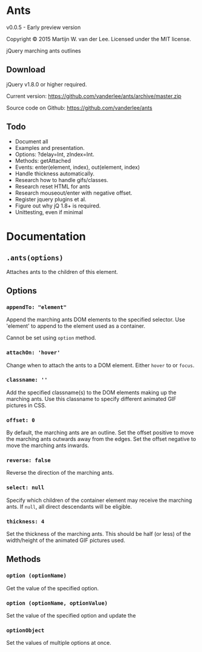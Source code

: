 Ants
====
v0.0.5 - Early preview version

Copyright &copy; 2015 Martijn W. van der Lee.
Licensed under the MIT license.

jQuery marching ants outlines

Download
--------
jQuery v1.8.0 or higher required.

Current version: https://github.com/vanderlee/ants/archive/master.zip

Source code on Github: https://github.com/vanderlee/ants

Todo
----
*	Document all
*	Examples and presentation.
*	Options: ?delay=Int, zIndex=Int.
*	Methods: getAttached
*	Events: enter(element, index), out(element, index)
*	Handle thickness automatically.
*	Research how to handle gifs/classes.
*	Research reset HTML for ants
*	Research mouseout/enter with negative offset.
*	Register jquery plugins et al.
*	Figure out why jQ 1.8+ is required.
*	Unittesting, even if minimal

Documentation
=============
`.ants(options)`
--------------------
Attaches ants to the children of this element.

Options
-------
### `appendTo: "element"`
Append the marching ants DOM elements to the specified selector. Use 'element' to
append to the element used as a container.

Cannot be set using `option` method.

### `attachOn: 'hover'`
Change when to attach the ants to a DOM element.
Either `hover` to or `focus`.

### `classname: ''`
Add the specified classname(s) to the DOM elements making up the marching ants.
Use this classname to specify different animated GIF pictures in CSS.

### `offset: 0`
By default, the marching ants are an outline.
Set the offset positive to move the marching ants outwards away from the edges.
Set the offset negative to move the marching ants inwards.

### `reverse: false`
Reverse the direction of the marching ants.

### `select: null`
Specify which children of the container element may receive the marching ants.
If `null`, all direct descendants will be eligible.

### `thickness: 4`
Set the thickness of the marching ants. This should be half (or less) of the
width/height of the animated GIF pictures used.

Methods
-------
### `option (optionName)`
Get the value of the specified option.

### `option (optionName, optionValue)`
Set the value of the specified option and update the

### `optionObject`
Set the values of multiple options at once.